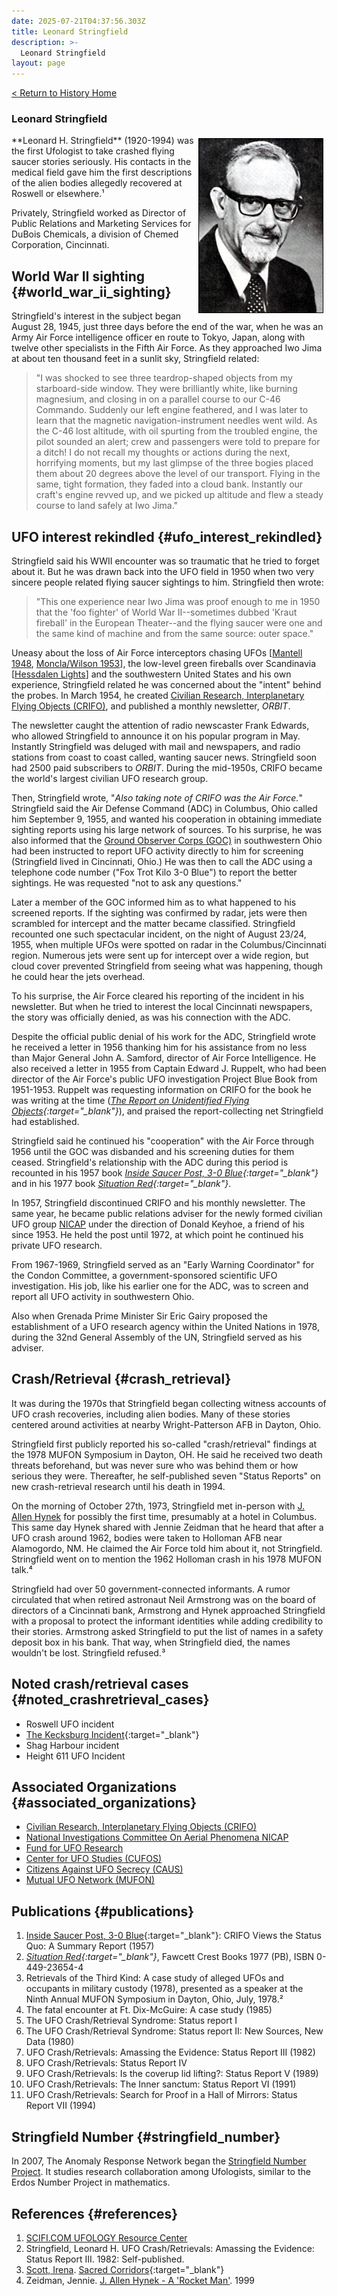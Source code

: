 ```yaml
---
date: 2025-07-21T04:37:56.303Z
title: Leonard Stringfield
description: >-
  Leonard Stringfield
layout: page
---
```


[< Return to History Home](/History-TriState)

### Leonard Stringfield
<img style="float:right;margin:5px" width="200" height="280" alt="Leonard Stringfield" src="/assets/img/Leonard_Stringfield.jpeg" />
**Leonard H. Stringfield** (1920-1994) was the first Ufologist
to take crashed flying saucer stories
seriously. His contacts in the medical field gave him the first
descriptions of the alien bodies allegedly recovered at Roswell or
elsewhere.¹

Privately, Stringfield worked as Director of Public Relations and
Marketing Services for DuBois Chemicals, a division of Chemed
Corporation, Cincinnati.

World War II sighting {#world_war_ii_sighting}
---------------------

Stringfield's interest in the subject began August 28, 1945, just three
days before the end of the war, when he was an Army Air Force
intelligence officer en route to Tokyo,
Japan, along with twelve other specialists in
the Fifth Air Force. As they approached
Iwo Jima at about ten thousand feet in a sunlit
sky, Stringfield related:

> "I was shocked to see three teardrop-shaped objects from my starboard-side window. They were brilliantly white, like burning magnesium, and closing in on a parallel course to our C-46 Commando. Suddenly our left engine feathered, and I was later to learn that the magnetic navigation-instrument needles went wild. As the C-46 lost altitude, with oil spurting from the troubled engine, the pilot sounded an alert; crew and passengers were told to prepare for a ditch! I do not recall my thoughts or actions during the next, horrifying moments, but my last glimpse of the three bogies placed them about 20 degrees above the level of our transport. Flying in the same, tight formation, they faded into a cloud bank. Instantly our craft's engine revved up, and we picked up altitude and flew a steady course to land safely at Iwo Jima."

UFO interest rekindled {#ufo_interest_rekindled}
----------------------

Stringfield said his WWII encounter was so traumatic
that he tried to forget about it. But he was drawn back into the
UFO field in 1950 when two very sincere people related
flying saucer sightings to him. Stringfield
then wrote:

> "This one experience near Iwo Jima was proof enough to me in 1950 that the 'foo fighter' of World War II--sometimes dubbed 'Kraut fireball' in the European Theater--and the flying saucer were one and the same kind of machine and from the same source: outer space."

Uneasy about the loss of Air Force interceptors chasing UFOs \[[Mantell 1948](/case/Mantell1948), [Moncla/Wilson 1953](https://www.history.com/articles/ufo-fighter-jet-disappears-over-lake-superior-kinross-incident)],
the low-level green fireballs over
Scandinavia \[[Hessdalen Lights](https://www.hessdalen.org/)] and the southwestern United States and his
own experience, Stringfield related he was concerned about the "intent"
behind the probes. In March 1954, he created [Civilian Research, Interplanetary Flying Objects (CRIFO)](CRIFO), and published a monthly
newsletter, *ORBIT*.

The newsletter caught the attention of radio newscaster Frank
Edwards, who allowed
Stringfield to announce it on his popular program in May. Instantly
Stringfield was deluged with mail and newspapers, and radio stations
from coast to coast called, wanting saucer news. Stringfield soon had
2500 paid subscribers to *ORBIT*. During the mid-1950s, CRIFO became the
world's largest civilian UFO research group.

Then, Stringfield wrote, "*Also taking note of CRIFO was the Air Force.*"
Stringfield said the Air Defense Command (ADC) in Columbus,
Ohio called him September 9, 1955, and
wanted his cooperation in obtaining immediate sighting reports using his
large network of sources. To his surprise, he was also informed that the
[Ground Observer Corps (GOC)](GOC) in
southwestern Ohio had been instructed to report UFO activity directly to
him for screening (Stringfield lived in Cincinnati,
Ohio.) He was then to call the ADC using a
telephone code number ("Fox Trot Kilo 3-0 Blue") to report the better
sightings. He was requested "not to ask any questions."

Later a member of the GOC informed him as to what happened to his
screened reports. If the sighting was confirmed by
radar, jets were then scrambled for intercept and
the matter became classified. Stringfield recounted one such spectacular
incident, on the night of August 23/24, 1955, when multiple UFOs were
spotted on radar in the Columbus/Cincinnati region. Numerous jets were
sent up for intercept over a wide region, but cloud cover prevented
Stringfield from seeing what was happening, though he could hear the
jets overhead.

To his surprise, the Air Force cleared his reporting of the incident in
his newsletter. But when he tried to interest the local
Cincinnati newspapers, the story was
officially denied, as was his connection with the ADC.

Despite the official public denial of his work for the ADC, Stringfield
wrote he received a letter in 1956 thanking him for his assistance from
no less than Major General John A. Samford, director of Air Force
Intelligence. He also received a letter in 1955 from Captain Edward J. Ruppelt, who had been director of the Air
Force's public UFO investigation Project Blue Book from 1951-1953. Ruppelt was
requesting information on CRIFO for the book he was writing at the time
(*[The Report on Unidentified Flying Objects](http://www.nicap.org/rufo/rufo-01.htm){:target="_blank"}*), and praised the
report-collecting net Stringfield had established.

Stringfield said he continued his "cooperation" with the Air Force
through 1956 until the GOC was disbanded and his screening duties for
them ceased. Stringfield's relationship with the ADC during this period
is recounted in his 1957 book *[Inside Saucer Post, 3-0 Blue](https://amzn.to/44GPrtj){:target="_blank"}* and in his
1977 book *[Situation Red](https://amzn.to/46hCdV6){:target="_blank"}*.

In 1957, Stringfield discontinued CRIFO and his monthly newsletter. The
same year, he became public relations adviser for the newly formed
civilian UFO group [NICAP](NICAP) under the direction of
Donald Keyhoe, a friend of his since 1953.
He held the post until 1972, at which point he continued his private UFO
research. 

From 1967-1969, Stringfield served as an "Early Warning Coordinator" for
the Condon Committee, a
government-sponsored scientific UFO investigation. His job, like his
earlier one for the ADC, was to screen and report all UFO activity in
southwestern Ohio.

Also when Grenada Prime Minister Sir Eric
Gairy proposed the establishment of a UFO
research agency within the United Nations
in 1978, during the 32nd General
Assembly of the UN,
Stringfield served as his adviser.

Crash/Retrieval {#crash_retrieval}
----------------------

It was during the 1970s that Stringfield began collecting
witness accounts of UFO crash recoveries, including alien bodies. Many
of these stories centered around activities at nearby Wright-Patterson
AFB in Dayton, Ohio.

Stringfield first publicly reported his so-called "crash/retrieval"
findings at the 1978 MUFON Symposium in Dayton, OH. He said he
received two death threats beforehand, but was never sure who was behind
them or how serious they were. Thereafter, he self-published seven
"Status Reports" on new crash-retrieval research until his death in
1994.

On the morning of October 27th, 1973, Stringfield met in-person with [J. Allen Hynek](JAllenHynek) for possibly the first time, presumably at a hotel in Columbus. This same day Hynek shared with Jennie Zeidman that he heard that after a UFO crash around 1962, bodies were taken to Holloman AFB near Alamogordo, NM. He claimed the Air Force told him about it, not Stringfield. Stringfield went on to mention the 1962 Holloman crash in his 1978 MUFON talk.⁴

Stringfield had over 50 government-connected informants. 
A rumor circulated that when retired astronaut Neil Armstrong was on the board of directors of a Cincinnati bank,
Armstrong and Hynek approached Stringfield with a proposal to protect
the informant identities while adding credibility to their stories. Armstrong asked Stringfield to put the list of names in
a safety deposit box in his bank. That way, when Stringfield died, the names wouldn't be lost. Stringfield refused.³

Noted crash/retrieval cases {#noted_crashretrieval_cases}
---------------------------

-   Roswell UFO incident
-   [The Kecksburg Incident](https://pabook.libraries.psu.edu/literary-cultural-heritage-map-pa/feature-articles/acorn-space-kecksburg-incident){:target="_blank"}
-   Shag Harbour incident
-   Height 611 UFO Incident

Associated Organizations {#associated_organizations}
------------------------

-   [Civilian Research, Interplanetary Flying Objects (CRIFO)](CRIFO)
-   [National Investigations Committee On Aerial Phenomena NICAP](NICAP)
-   [Fund for UFO Research](FUFOR)
-   [Center for UFO Studies (CUFOS)](CUFOS)
-   [Citizens Against UFO Secrecy (CAUS)](CAUS)
-   [Mutual UFO Network (MUFON)](OHMUFON)

Publications {#publications}
------------

1.  [Inside Saucer Post, 3-0 Blue](https://amzn.to/44GPrtj){:target="_blank"}: CRIFO Views the Status Quo: A Summary Report (1957)
2.  *[Situation Red](https://amzn.to/46hCdV6){:target="_blank"}*, Fawcett Crest Books 1977 (PB), ISBN 0-449-23654-4
3.  Retrievals of the Third Kind: A case study of alleged UFOs and occupants in military custody (1978), presented as a speaker at the Ninth Annual MUFON Symposium in Dayton, Ohio, July, 1978.²
4.  The fatal encounter at Ft. Dix-McGuire: A case study (1985)
5.  The UFO Crash/Retrieval Syndrome: Status report I
6.  The UFO Crash/Retrieval Syndrome: Status report II: New Sources, New Data (1980)
7.  UFO Crash/Retrievals: Amassing the Evidence: Status Report III (1982)
8.  UFO Crash/Retrievals: Status Report IV
9.  UFO Crash/Retrievals: Is the coverup lid lifting?: Status Report V (1989)
10. UFO Crash/Retrievals: The Inner sanctum: Status Report VI (1991)
11. UFO Crash/Retrievals: Search for Proof in a Hall of Mirrors: Status Report VII (1994)

Stringfield Number {#stringfield_number}
------------------

In 2007, The Anomaly Response Network began the [Stringfield Number Project](/Stringfield-Numbers).
It studies research collaboration among Ufologists, similar to the
Erdos Number Project in mathematics.

References {#references}
----------

1. [SCIFI.COM UFOLOGY Resource Center](https://web.archive.org/web/20071203181958/http://www.scifi.com/ufo/roswell/articles/018.html)
2. Stringfield, Leonard H. UFO Crash/Retrievals: Amassing the Evidence: Status Report III. 1982: Self-published.
3. [Scott, Irena](IrenaScott). [Sacred Corridors](https://amzn.to/4mWLVBl){:target="_blank"}
4. Zeidman, Jennie. [J. Allen Hynek - A 'Rocket Man'](https://web.archive.org/web/20190630174400/mufonohio.com/mufono/hynek.html). 1999